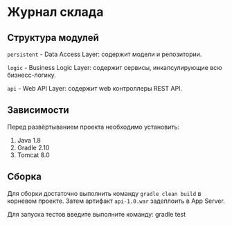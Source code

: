 # Журнал склада

## Структура модулей

`persistent` - Data Access Layer: содержит модели и репозитории.

`logic` - Business Logic Layer: содержит сервисы, инкапсулирующие всю бизнесс-логику.

`api` - Web API Layer: содержит web контроллеры REST API.

## Зависимости

Перед развёртыванием проекта необходимо установить:

1. Java 1.8
1. Gradle 2.10
1. Tomcat 8.0

## Сборка

Для сборки достаточно выполнить команду `gradle clean build` в корневом проекте. 
Затем артифакт `api-1.0.war` задеплоить в App Server.

Для запуска тестов введите выполните команду: gradle test
